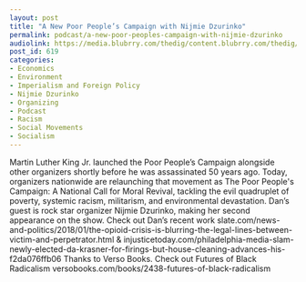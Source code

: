 ```yaml
---
layout: post
title: "A New Poor People’s Campaign with Nijmie Dzurinko"
permalink: podcast/a-new-poor-peoples-campaign-with-nijmie-dzurinko
audiolink: https://media.blubrry.com/thedig/content.blubrry.com/thedig/The_Dig_-_EP_81_-_Dzurinko2.mp3
post_id: 619
categories: 
- Economics
- Environment
- Imperialism and Foreign Policy
- Nijmie Dzurinko
- Organizing
- Podcast
- Racism
- Social Movements
- Socialism
---
```


Martin Luther King Jr. launched the Poor People’s Campaign alongside other organizers shortly before he was assassinated 50 years ago. Today, organizers nationwide are relaunching that movement as The Poor People's Campaign: A National Call for Moral Revival, tackling the evil quadruplet of poverty, systemic racism, militarism, and environmental devastation. Dan’s guest is rock star organizer Nijmie Dzurinko, making her second appearance on the show. Check out Dan’s recent work slate.com/news-and-politics/2018/01/the-opioid-crisis-is-blurring-the-legal-lines-between-victim-and-perpetrator.html & injusticetoday.com/philadelphia-media-slam-newly-elected-da-krasner-for-firings-but-house-cleaning-advances-his-f2da076ffb06 Thanks to Verso Books. Check out Futures of Black Radicalism versobooks.com/books/2438-futures-of-black-radicalism